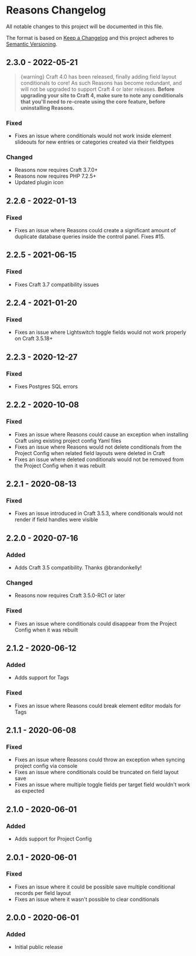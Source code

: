 # Reasons Changelog

All notable changes to this project will be documented in this file.

The format is based on [Keep a Changelog](http://keepachangelog.com/) and this project adheres to [Semantic Versioning](http://semver.org/).

## 2.3.0 - 2022-05-21

> {warning} Craft 4.0 has been released, finally adding field layout conditionals to core! As such Reasons has become redundant, and will not be upgraded to support Craft 4 or later releases. **Before upgrading your site to Craft 4, make sure to note any conditionals that you'll need to re-create using the core feature, before uninstalling Reasons.**      

### Fixed
- Fixes an issue where conditionals would not work inside element slideouts for new entries or categories created via their fieldtypes    

### Changed
- Reasons now requires Craft 3.7.0+  
- Reasons now requires PHP 7.2.5+  
- Updated plugin icon  

## 2.2.6 - 2022-01-13
### Fixed
- Fixes an issue where Reasons could create a significant amount of duplicate database queries inside the control panel. Fixes #15.

## 2.2.5 - 2021-06-15  
### Fixed  
- Fixes Craft 3.7 compatibility issues  

## 2.2.4 - 2021-01-20
### Fixed
- Fixes an issue where Lightswitch toggle fields would not work properly on Craft 3.5.18+  

## 2.2.3 - 2020-12-27  
### Fixed  
- Fixes Postgres SQL errors  

## 2.2.2 - 2020-10-08
### Fixed  
- Fixes an issue where Reasons could cause an exception when installing Craft using existing project config Yaml files  
- Fixes an issue where Reasons would not delete conditionals from the Project Config when related field layouts were deleted in Craft  
- Fixes an issue where deleted conditionals would not be removed from the Project Config when it was rebuilt  

## 2.2.1 - 2020-08-13

### Fixed
- Fixes an issue introduced in Craft 3.5.3, where conditionals would not render if field handles were visible  

## 2.2.0 - 2020-07-16

### Added
- Adds Craft 3.5 compatibility. Thanks @brandonkelly!
  
### Changed
- Reasons now requires Craft 3.5.0-RC1 or later

### Fixed
- Fixes an issue where conditionals could disappear from the Project Config when it was rebuilt

## 2.1.2 - 2020-06-12

### Added
- Adds support for Tags

### Fixed
- Fixes an issue where Reasons could break element editor modals for Tags

## 2.1.1 - 2020-06-08

### Fixed
- Fixes an issue where Reasons could throw an exception when syncing project config via console
- Fixes an issue where conditionals could be truncated on field layout save
- Fixes an issue where multiple toggle fields per target field wouldn't work as expected

## 2.1.0 - 2020-06-01

### Added
- Adds support for Project Config

## 2.0.1 - 2020-06-01

### Fixed
- Fixes an issue where it could be possible save multiple conditional records per field layout
- Fixes an issue where it wasn't possible to clear conditionals

## 2.0.0 - 2020-06-01

### Added
- Initial public release
